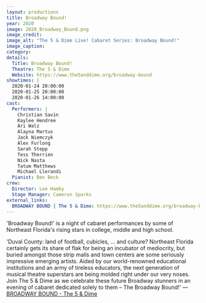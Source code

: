 ```yaml
---
layout: productions
title: Broadway Bound!
year: 2020
image: 2020_Broadway_Bound.png
image_credit: 
image_alt: "The 5 & Dime Live! Cabaret Series: Broadway Bound!"
image_caption: 
category: 
details:
  Title: Broadway Bound!
  Theatre: The 5 & Dime
  Website: https://www.the5anddime.org/broadway-bound
showtimes: |
  2020-01-24 20:00:00
  2020-01-25 20:00:00
  2020-01-26 14:00:00
cast:
  Performers: |
    Christian Savin
    Kaylee Hendree
    Ari Walz
    Alayna Martus
    Jack Niemczyk
    Alex Furlong
    Sarah Stepp
    Tess Therrien
    Nick Nasta
    Tatum Matthews
    Michael Llerandi
  Pianist: Ben Beck
crew:
  Director: Lee Hamby
  Stage Manager: Cameron Sparks
external_links:
  BROADWAY BOUND | The 5 & Dime: https://www.the5anddime.org/broadway-bound
---
```

'Broadway Bound!' is a night of cabaret performances by some of Northeast Florida's rising stars in college, middle and high school.

'Duval County: land of football, cubicles, … and culture? Northeast Florida certainly gets its share of flak for being an incubator of mediocrity, but buried amongst those strip malls and town centers are some seriously impressive emerging artists. Aided by our world-renowned educational institutions and an army of tireless educators, the next generation of musical theatre superstars are being molded right under our very noses. Join The 5 & Dime as we celebrate these future Broadway stunners in an evening of cabaret dedicated solely to them – The Broadway Bound!' — [BROADWAY BOUND - The 5 & Dime](https://www.the5anddime.org/broadway-bound)
